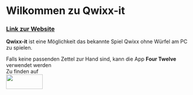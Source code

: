 # Wilkommen zu Qwixx-it

### [Link zur Website](https://www.qwixx-it.ml/)


**Qwixx-it** ist eine Möglichkeit das bekannte Spiel Qwixx ohne Würfel am PC zu spielen.

Falls keine passenden Zettel zur Hand sind, kann die App **Four Twelve** verwendet werden<br>
Zu finden auf<br>
<a href="https://play.google.com/store/apps/details?id=com.vfernandezcarlos.fourtwelve&hl=de"><img src="https://play.google.com/intl/en_us/badges/static/images/badges/de_badge_web_generic.png" width="100" height="40"></a>

